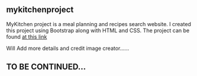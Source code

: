 ## mykitchenproject
MyKitchen project is a meal planning and recipes search website. I created this project using Bootstrap along with HTML and CSS. The project can be found [at this link](https://mihroban.github.io/mykitchenproject/) 

Will Add more details and credit image creator......

## TO BE CONTINUED... 
